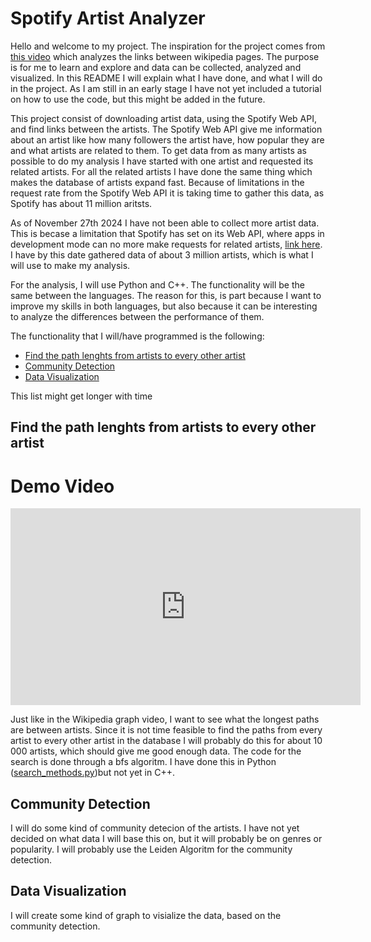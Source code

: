 # Spotify Artist Analyzer

Hello and welcome to my project. The inspiration for the project comes from [this video](https://www.youtube.com/watch?v=JheGL6uSF-4&t=348s) which analyzes the links between wikipedia pages. The purpose is for me to learn and explore and data can be collected, analyzed and visualized. In this README I will explain what I have done, and what I will do in the project. As I am still in an early stage I have not yet included a tutorial on how to use the code, but this might be added in the future. 

This project consist of downloading artist data, using the Spotify Web API, and find links between the artists. The Spotify Web API give me information about an artist like how many followers the artist have, how popular they are and what artists are related to them. To get data from as many artists as possible to do my analysis I have started with one artist and requested its related artists. For all the related artists I have done the same thing which makes the database of artists expand fast. Because of limitations in the request rate from the Spotify Web API it is taking time to gather this data, as Spotify has about 11 million aritsts. 

As of November 27th 2024 I have not been able to collect more artist data. This is becase a limitation that Spotify has set on its Web API, where apps in development mode can no more make requests for related artists, [link here](https://developer.spotify.com/blog/2024-11-27-changes-to-the-web-api). I have by this date gathered data of about 3 million artists, which is what I will use to make my analysis. 

For the analysis, I will use Python and C++. The functionality will be the same between the languages. The reason for this, is part because I want to improve my skills in both languages, but also because it can be interesting to analyze the differences between the performance of them.

The functionality that I will/have programmed is the following:
* [Find the path lenghts from artists to every other artist](#find-the-path-lenghts-from-artists-to-every-other-artist)
* [Community Detection](#community-detection)
* [Data Visualization](#data-visualization)

This list might get longer with time


## Find the path lenghts from artists to every other artist
# Demo Video

[<iframe width="560" height="315" src="https://youtu.be/Q3XC9idfRwA" frameborder="0" allowfullscreen></iframe>](https://github.com/user-attachments/assets/cdf439fc-460b-4fa6-8312-f28eeb4683ca)

Just like in the Wikipedia graph video, I want to see what the longest paths are between artists. Since it is not time feasible to find the paths from every artist to every other artist in the database I will probably do this for about 10 000 artists, which should give me good enough data.
The code for the search is done through a bfs algoritm. I have done this in Python ([search_methods.py](data_analysis/search_methods.py))but not yet in C++. 

## Community Detection
I will do some kind of community detecion of the artists. I have not yet decided on what data I will base this on, but it will probably be on genres or popularity. I will probably use the Leiden Algoritm for the community detection. 

## Data Visualization
I will create some kind of graph to visialize the data, based on the community detection.









